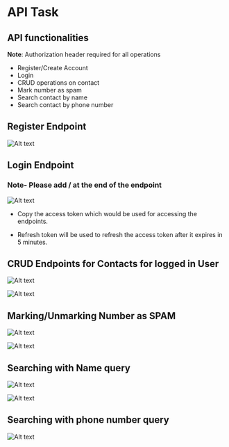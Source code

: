 # API Task

## API functionalities

**Note**: Authorization header required for all operations

-   Register/Create Account
-   Login
-   CRUD operations on contact
-   Mark number as spam
-   Search contact by name
-   Search contact by phone number

## Register Endpoint

![Alt text](image.png)

## Login Endpoint

### Note- Please add / at the end of the endpoint

![Alt text](image-1.png)

- Copy the access token which would be used for accessing the endpoints.

- Refresh token will be used to refresh the access token after it expires in 5 minutes.

## CRUD Endpoints for Contacts for logged in User

![Alt text](image-2.png)

![Alt text](image-3.png)

## Marking/Unmarking Number as SPAM

![Alt text](image-4.png)

![Alt text](image-5.png)

## Searching with Name query

![Alt text](image-6.png)

![Alt text](image-7.png)

## Searching with phone number query 

![Alt text](image-8.png)